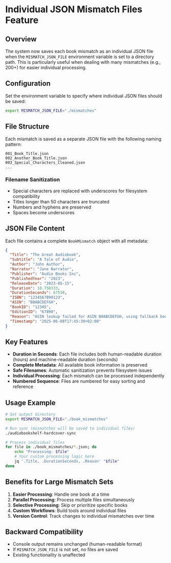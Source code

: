 # Individual JSON Mismatch Files Feature

## Overview
The system now saves each book mismatch as an individual JSON file when the `MISMATCH_JSON_FILE` environment variable is set to a directory path. This is particularly useful when dealing with many mismatches (e.g., 200+) for easier individual processing.

## Configuration

Set the environment variable to specify where individual JSON files should be saved:

```bash
export MISMATCH_JSON_FILE="./mismatches"
```

## File Structure

Each mismatch is saved as a separate JSON file with the following naming pattern:
```
001_Book_Title.json
002_Another_Book_Title.json
003_Special_Characters_Cleaned.json
...
```

### Filename Sanitization
- Special characters are replaced with underscores for filesystem compatibility
- Titles longer than 50 characters are truncated
- Numbers and hyphens are preserved
- Spaces become underscores

## JSON File Content

Each file contains a complete `BookMismatch` object with all metadata:

```json
{
  "Title": "The Great Audiobook",
  "Subtitle": "A Tale of Audio",
  "Author": "John Author",
  "Narrator": "Jane Narrator",
  "Publisher": "Audio Books Inc",
  "PublishedYear": "2023",
  "ReleaseDate": "2023-05-15",
  "Duration": 18.758333,
  "DurationSeconds": 67530,
  "ISBN": "1234567890123",
  "ASIN": "B0ABCDEFGH",
  "BookID": "12345",
  "EditionID": "67890",
  "Reason": "ASIN lookup failed for ASIN B0ABCDEFGH, using fallback book matching",
  "Timestamp": "2025-06-08T17:45:30+02:00"
}
```

## Key Features

- **Duration in Seconds**: Each file includes both human-readable duration (hours) and machine-readable duration (seconds)
- **Complete Metadata**: All available book information is preserved
- **Safe Filenames**: Automatic sanitization prevents filesystem issues
- **Individual Processing**: Each mismatch can be processed independently
- **Numbered Sequence**: Files are numbered for easy sorting and reference

## Usage Example

```bash
# Set output directory
export MISMATCH_JSON_FILE="./book_mismatches"

# Run sync (mismatches will be saved to individual files)
./audiobookshelf-hardcover-sync

# Process individual files
for file in ./book_mismatches/*.json; do
    echo "Processing: $file"
    # Your custom processing logic here
    jq '.Title, .DurationSeconds, .Reason' "$file"
done
```

## Benefits for Large Mismatch Sets

1. **Easier Processing**: Handle one book at a time
2. **Parallel Processing**: Process multiple files simultaneously
3. **Selective Processing**: Skip or prioritize specific books
4. **Custom Workflows**: Build tools around individual files
5. **Version Control**: Track changes to individual mismatches over time

## Backward Compatibility

- Console output remains unchanged (human-readable format)
- If `MISMATCH_JSON_FILE` is not set, no files are saved
- Existing functionality is unaffected
